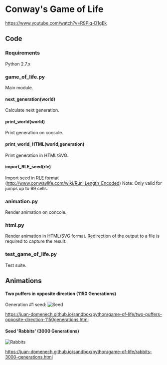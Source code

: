 # Conway's Game of Life

https://www.youtube.com/watch?v=R9Plq-D1gEk

## Code

### Requirements
Python 2.7.x

### game_of_life.py
Main module.

#### next_generation(world)
Calculate next generation.

#### print_world(world)
Print generation on console.

#### print_world_HTML(world,generation)
Print generation in HTML/SVG.

#### import_RLE_seed(rle)
Import seed in RLE format (http://www.conwaylife.com/wiki/Run_Length_Encoded)
Note: Only valid for jumps up to 99 cells.

### animation.py
Render animation on concole.

### html.py
Render animation in HTML/SVG format.
Redirection of the output to a file is required to capture the result.

### test_game_of_life.py
Test suite.


## Animations

#### Two puffers in opposite direction (1150 Generations)

Generation #1 seed:
![Seed](http://juan-domenech.github.io/sandbox/python/game-of-life/seed-two-puffers-opposite-direction.png)

https://juan-domenech.github.io/sandbox/python/game-of-life/two-puffers-opposite-direction-1150generations.html


#### Seed 'Rabbits' (3000 Generations)

![Rabbits](http://juan-domenech.github.io/sandbox/python/game-of-life/seed-rabbits-3000-generations.png)

https://juan-domenech.github.io/sandbox/python/game-of-life/rabbits-3000-generations.html

